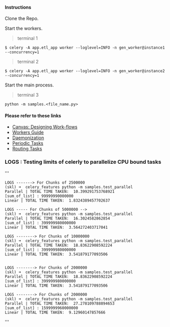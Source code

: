 #### Instructions
Clone the Repo.

Start the workers.
> terminal 1
```
$ celery -A app.etl_app worker --loglevel=INFO -n gen_worker@instance1 --concurrency=1
```
> terminal 2
```
$ celery -A app.etl_app worker --loglevel=INFO -n gen_worker@instance2 --concurrency=1
```

Start the main process.
> terminal 3
 ```
 python -m samples.<file_name.py>
 ```


#### Please refer to these links

-   [Canvas: Designing Work-flows](https://docs.celeryproject.org/en/stable/userguide/canvas.html)
-   [Workers Guide](https://docs.celeryproject.org/en/stable/userguide/workers.html)
-   [Daemonization](https://docs.celeryproject.org/en/stable/userguide/daemonizing.html)
-   [Periodic Tasks](https://docs.celeryproject.org/en/stable/userguide/periodic-tasks.html)
-   [Routing Tasks](https://docs.celeryproject.org/en/stable/userguide/routing.html)


### LOGS : Testing limits of celerly to parallelize CPU bound tasks
'''

    LOGS -------> For Chunks of 2500000
    (skl) ➜  celery_features python -m samples.test_parallel
    Parallel | TOTAL TIME TAKEN:  10.399291753768921
    [sum_of_list] : 99999990000000
    Linear | TOTAL TIME TAKEN:  1.8324389457702637

    LOGS ----- For Chunks of 5000000 -->
    (skl) ➜  celery_features python -m samples.test_parallel
    Parallel | TOTAL TIME TAKEN:  16.3024582862854
    [sum_of_list] : 399999980000000
    Linear | TOTAL TIME TAKEN:  3.564272403717041

    LOGS --------> For Chunks of 10000000
    (skl) ➜  celery_features python -m samples.test_parallel
    Parallel | TOTAL TIME TAKEN:  18.83622908592224
    [sum_of_list] : 399999980000000
    Linear | TOTAL TIME TAKEN:  3.541879177093506


    LOGS --------> For Chunks of 2000000
    (skl) ➜  celery_features python -m samples.test_parallel
    Parallel | TOTAL TIME TAKEN:  18.83622908592224
    [sum_of_list] : 399999980000000
    Linear | TOTAL TIME TAKEN:  3.541879177093506

    LOGS --------> For Chunks of 2000000
    (skl) ➜  celery_features python -m samples.test_parallel
    Parallel | TOTAL TIME TAKEN:  27.278109788894653
    [sum_of_list] : 1599999960000000
    Linear | TOTAL TIME TAKEN:  9.12960147857666

'''